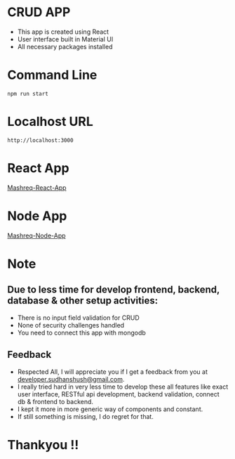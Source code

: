 # CRUD APP
- This app is created using React
- User interface built in Material UI
- All necessary packages installed

# Command Line
```
npm run start
```

# Localhost URL
```
http://localhost:3000
```

# React App
[Mashreq-React-App](https://github.com/sudhanshuGitWorld/mashreq-react-app)

# Node App
[Mashreq-Node-App](https://github.com/sudhanshuGitWorld/mashreq-node-app)

# Note
## Due to less time for develop frontend, backend, database & other setup activities:
- There is no input field validation for CRUD
- None of security challenges handled
- You need to connect this app with mongodb


## Feedback
- Respected All, I will appreciate you if I get a feedback from you at developer.sudhanshush@gmail.com.
- I really tried hard in very less time to develop these all features like exact user interface, RESTful api development, backend validation, connect db & frontend to backend.
- I kept it more in more generic way of components and constant.
- If still something is missing, I do regret for that.


# Thankyou !!
